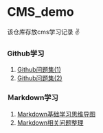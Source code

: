 # CMS_demo
该仓库存放cms学习记录 :v:
### Github学习
1. [Github问题集(1)](https://github.com/shxeyolll/Github_study/blob/master/Github%E9%97%AE%E9%A2%98%E9%9B%86%EF%BC%881%EF%BC%89.md)
2. [Github问题集(2)]()
### Ｍarkdown学习
1. [Markdown基础学习思维导图](http://www.processon.com/view/link/590b19a0e4b0230b25baba91)
2. [Markdown相关问题整理](https://github.com/shxeyolll/CMS_demo/blob/master/Markdown%E7%9B%B8%E5%85%B3%E9%97%AE%E9%A2%98%E6%95%B4%E7%90%86.md)




